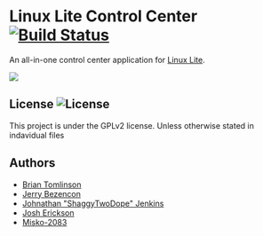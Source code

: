 Linux Lite Control Center [![Build Status][BS img]][Build Status]
=================
[Build Status]: https://travis-ci.org/shaggytwodope/litecontrolcenter
[BS img]: https://api.travis-ci.org/shaggytwodope/litecontrolcenter.png

An all-in-one control center application for [Linux Lite](https://linuxliteos.com).

![](http://i.imgur.com/uF8q9ZT.png)

## License ![License](https://img.shields.io/badge/license-GPLv2-green.svg)

This project is under the GPLv2 license. Unless otherwise stated in indavidual files

## Authors
- [Brian Tomlinson](https://github.com/darthlukan)
- [Jerry Bezencon](https://github.com/linuxlite/)
- [Johnathan "ShaggyTwoDope" Jenkins](https://github.com/shaggytwodope/)
- [Josh Erickson](https://github.com/snoj)
- [Misko-2083](https://github.com/Misko-2083/)
